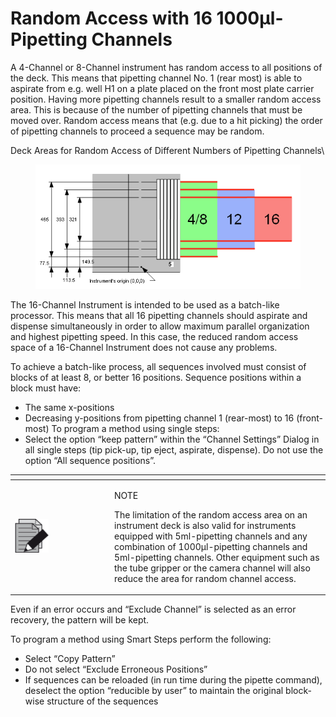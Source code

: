 # Random Access with 16 1000µl-Pipetting Channels

A 4-Channel or 8-Channel instrument has random access to all positions of the deck. This means that pipetting channel No. 1 (rear most) is able to aspirate from e.g. well H1 on a plate placed on the front most plate carrier position. Having more pipetting channels result to a smaller random access area. This is because of the number of pipetting channels that must be moved over. Random access means that (e.g. due to a hit picking) the order of pipetting channels to proceed a sequence may be random.

Deck Areas for Random Access of Different Numbers of Pipetting Channels\


<figure><img src="../.gitbook/assets/image (551).png" alt=""><figcaption></figcaption></figure>



The 16-Channel Instrument is intended to be used as a batch-like processor. This means that all 16 pipetting channels should aspirate and dispense simultaneously in order to allow maximum parallel organization and highest pipetting speed. In this case, the reduced random access space of a 16-Channel Instrument does not cause any problems.

To achieve a batch-like process, all sequences involved must consist of blocks of at least 8, or better 16 positions. Sequence positions within a block must have:

* The same x-positions
* Decreasing y-positions from pipetting channel 1 (rear-most) to 16 (front-most) To program a method using single steps:
*   Select the option “keep pattern” within the “Channel Settings” Dialog in all single steps (tip pick-up, tip eject, aspirate, dispense). Do not use the option “All sequence positions”.



<table data-header-hidden><thead><tr><th width="145"></th><th></th></tr></thead><tbody><tr><td><img src="../.gitbook/assets/image (10) (1) (1) (1) (1) (1) (1) (1) (1) (1) (1) (1) (1) (1).png" alt="" data-size="original"></td><td><p>NOTE</p><p>The limitation of the random access area on an instrument deck is also valid for instruments equipped with 5ml-pipetting channels and any combination of 1000µl-pipetting channels and 5ml-pipetting channels. Other equipment such as the tube gripper or the camera channel will also reduce the area for random channel access.</p></td></tr></tbody></table>



Even if an error occurs and “Exclude Channel” is selected as an error recovery, the pattern will be kept.

To program a method using Smart Steps perform the following:

* Select “Copy Pattern”
* Do not select “Exclude Erroneous Positions”
* If sequences can be reloaded (in run time during the pipette command), deselect the option “reducible by user” to maintain the original block-wise structure of the sequences

